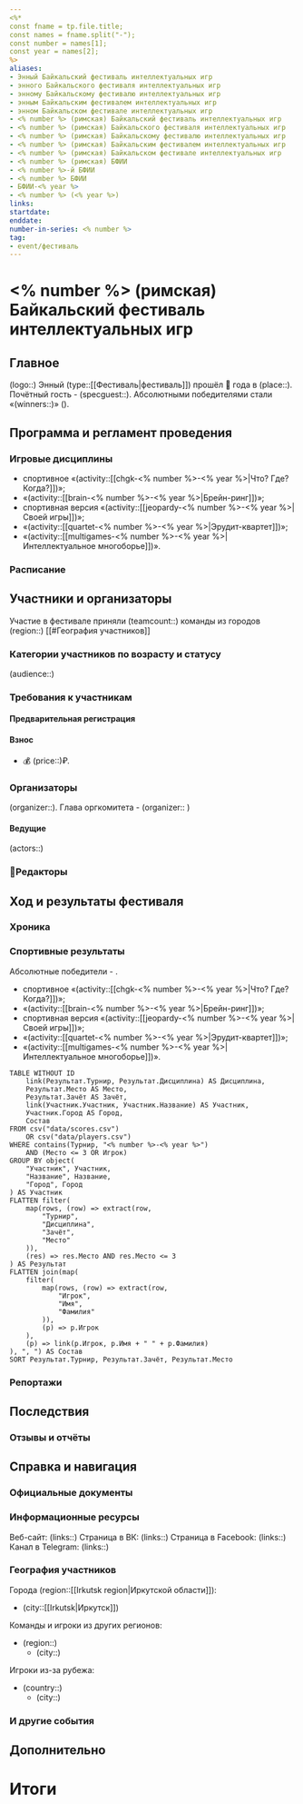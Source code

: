 ```yaml
---
<%*
const fname = tp.file.title;
const names = fname.split("-"); 
const number = names[1];
const year = names[2];
%>
aliases:
- Энный Байкальский фестиваль интеллектуальных игр
- энного Байкальского фестиваля интеллектуальных игр
- энному Байкальскому фестивалю интеллектуальных игр
- энным Байкальским фестивалем интеллектуальных игр
- энном Байкальском фестивале интеллектуальных игр
- <% number %> (римская) Байкальский фестиваль интеллектуальных игр
- <% number %> (римская) Байкальского фестиваля интеллектуальных игр
- <% number %> (римская) Байкальскому фестивалю интеллектуальных игр
- <% number %> (римская) Байкальским фестивалем интеллектуальных игр
- <% number %> (римская) Байкальском фестивале интеллектуальных игр
- <% number %> (римская) БФИИ
- <% number %>-й БФИИ
- <% number %> БФИИ
- БФИИ-<% year %>
- <% number %> (<% year %>)
links: 
startdate:
enddate:
number-in-series: <% number %>
tag: 
- event/фестиваль
---
```

# <% number %> (римская) Байкальский фестиваль интеллектуальных игр

## Главное

(logo::)
Энный (type::[[Фестиваль|фестиваль]]) прошёл 📅 года в (place::). Почётный гость - (specguest::). Абсолютными победителями стали «(winners::)» ().

## Программа и регламент проведения

### Игровые дисциплины

- спортивное «(activity::[[chgk-<% number %>-<% year %>|Что? Где? Когда?]])»;
- «(activity::[[brain-<% number %>-<% year %>|Брейн-ринг]])»;
- спортивная версия «(activity::[[jeopardy-<% number %>-<% year %>|Своей игры]])»;
- «(activity::[[quartet-<% number %>-<% year %>|Эрудит-квартет]])»;
- «(activity::[[multigames-<% number %>-<% year %>|Интеллектуальное многоборье]])».

### Расписание

## Участники и организаторы

Участие в фестивале приняли (teamcount::) команды из городов (region::)
[[#География участников]]

### Категории участников по возрасту и статусу

(audience::)

### Требования к участникам

#### Предварительная регистрация

#### Взнос

- 💰 (price::)₽.

### Организаторы

(organizer::). Глава оргкомитета - (organizer:: )

#### Ведущие

(actors::)

### 📝Редакторы

## Ход и результаты фестиваля

### Хроника

### Спортивные результаты

Абсолютные победители - .

- спортивное «(activity::[[chgk-<% number %>-<% year %>|Что? Где? Когда?]])»;
- «(activity::[[brain-<% number %>-<% year %>|Брейн-ринг]])»;
- спортивная версия «(activity::[[jeopardy-<% number %>-<% year %>|Своей игры]])»;
- «(activity::[[quartet-<% number %>-<% year %>|Эрудит-квартет]])»;
- «(activity::[[multigames-<% number %>-<% year %>|Интеллектуальное многоборье]])».

```dataview
TABLE WITHOUT ID 
	link(Результат.Турнир, Результат.Дисциплина) AS Дисциплина,
	Результат.Место AS Место,
	Результат.Зачёт AS Зачёт,
	link(Участник.Участник, Участник.Название) AS Участник,
	Участник.Город AS Город,
	Состав
FROM csv("data/scores.csv")
	OR csv("data/players.csv")
WHERE contains(Турнир, "<% number %>-<% year %>")
	AND (Место <= 3 OR Игрок)
GROUP BY object(
	"Участник", Участник, 
	"Название", Название, 
	"Город", Город
) AS Участник
FLATTEN filter(
	map(rows, (row) => extract(row, 
		"Турнир", 
		"Дисциплина", 
		"Зачёт", 
		"Место"
	)),
	(res) => res.Место AND res.Место <= 3
) AS Результат
FLATTEN join(map(
	filter(
		map(rows, (row) => extract(row, 
			"Игрок", 
			"Имя", 
			"Фамилия"
		)),
		(p) => p.Игрок
	), 
	(p) => link(p.Игрок, p.Имя + " " + p.Фамилия)
), ", ") AS Состав
SORT Результат.Турнир, Результат.Зачёт, Результат.Место

```
### Репортажи

## Последствия

### Отзывы и отчёты

## Справка и навигация

### Официальные документы

### Информационные ресурсы

Веб-сайт: (links::)
Страница в ВК: (links::)
Страница в Facebook: (links::)
Канал в Telegram: (links::)

### География участников

Города (region::[[Irkutsk region|Иркутской области]]):

- (city::[[Irkutsk|Иркутск]])

Команды и игроки из других регионов:

- (region::)
	- (city::)

Игроки из-за рубежа:

- (country::)
	- (city::)

### И другие события

## Дополнительно


# Итоги

